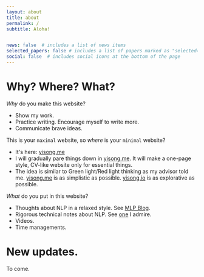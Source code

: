 ```yaml
---
layout: about
title: about
permalink: /
subtitle: Aloha!


news: false  # includes a list of news items
selected_papers: false # includes a list of papers marked as "selected={true}"
social: false  # includes social icons at the bottom of the page
---
```


<!-- profile:
  align: right
  image: prof_pic.jpg
  address: A -->

<!-- Write your biography here. Tell the world about yourself. Link to your favorite [subreddit](http://reddit.com). You can put a picture in, too. The code is already in, just name your picture `prof_pic.jpg` and put it in the `img/` folder.

Put your address / P.O. box / other info right below your picture. You can also disable any these elements by editing `profile` property of the YAML header of your `_pages/about.md`. Edit `_bibliography/papers.bib` and Jekyll will render your [publications page](/al-folio/publications/) automatically.

Link to your social media connections, too. This theme is set up to use [Font Awesome icons](http://fortawesome.github.io/Font-Awesome/) and [Academicons](https://jpswalsh.github.io/academicons/), like the ones below. Add your Facebook, Twitter, LinkedIn, Google Scholar, or just disable all of them. -->

# Why? Where? What?

*Why* do you make this website?
- Show my work. 
- Practice writing. Encourage myself to write more. 
- Communicate brave ideas. 

This is your `maximal` website, so *where* is your `minimal` website?
- It's here: [yisong.me](yisong.me)
- I will gradually pare things down in [yisong.me](yisong.me). It will make a one-page style, CV-like website only for essential things. 
- The idea is similar to Green light/Red light thinking as my advisor told me. [yisong.me](yisong.me) is as simplistic as possible. [yisong.io](yisong.io) is as explorative as possible. 

*What* do you put in this website?
- Thoughts about NLP in a relaxed style. See [MLP Blog](https://yisong.io/MLP/). 
- Rigorous technical notes about NLP. See [one](http://karlstratos.com/#notes) I admire. 
- Videos. 
- Time managements. 


# New updates.

To come. 



